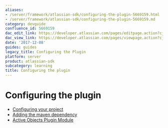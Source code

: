 ```yaml
---
aliases:
- /server/framework/atlassian-sdk/configuring-the-plugin-5669159.html
- /server/framework/atlassian-sdk/configuring-the-plugin-5669159.md
category: devguide
confluence_id: 5669159
dac_edit_link: https://developer.atlassian.com/pages/editpage.action?cjm=wozere&pageId=5669159
dac_view_link: https://developer.atlassian.com/pages/viewpage.action?cjm=wozere&pageId=5669159
date: '2017-12-08'
guides: guides
legacy_title: Configuring the Plugin
platform: server
product: atlassian-sdk
subcategory: learning
title: Configuring the plugin
---
```

# Configuring the plugin

-   [Configuring your project](/server/framework/atlassian-sdk/configuring-your-project)
-   [Adding the maven dependency](/server/framework/atlassian-sdk/adding-the-maven-dependency)
-   [Active Objects Plugin Module](/server/framework/atlassian-sdk/active-objects-plugin-module)




























































































































































































































































